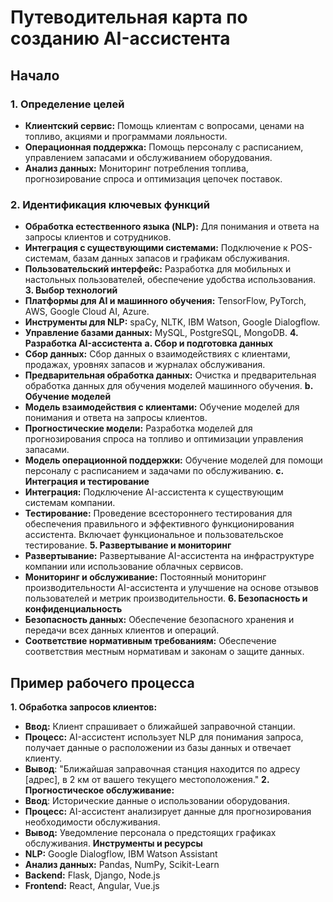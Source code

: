 # Путеводительная карта по созданию AI-ассистента
## Начало
### 1. Определение целей
+ **Клиентский сервис:** Помощь клиентам с вопросами, ценами на топливо, акциями и программами лояльности.
+ **Операционная поддержка:** Помощь персоналу с расписанием, управлением запасами и обслуживанием оборудования.
+ **Анализ данных:** Мониторинг потребления топлива, прогнозирование спроса и оптимизация цепочек поставок.
### 2. Идентификация ключевых функций
+ **Обработка естественного языка (NLP):** Для понимания и ответа на запросы клиентов и сотрудников.
+ **Интеграция с существующими системами:** Подключение к POS-системам, базам данных запасов и графикам обслуживания.
+ **Пользовательский интерфейс:** Разработка для мобильных и настольных пользователей, обеспечение удобства использования.
**3. Выбор технологий**
+ **Платформы для AI и машинного обучения:** TensorFlow, PyTorch, AWS, Google Cloud AI, Azure.
+ **Инструменты для NLP:** spaCy, NLTK, IBM Watson, Google Dialogflow.
+ **Управление базами данных:** MySQL, PostgreSQL, MongoDB.
**4. Разработка AI-ассистента**
**a. Сбор и подготовка данных**
+ **Сбор данных:** Сбор данных о взаимодействиях с клиентами, продажах, уровнях запасов и журналах обслуживания.
+ **Предварительная обработка данных:** Очистка и предварительная обработка данных для обучения моделей машинного обучения.
**b. Обучение моделей**
+ **Модель взаимодействия с клиентами:** Обучение моделей для понимания и ответа на запросы клиентов.
+ **Прогностические модели:** Разработка моделей для прогнозирования спроса на топливо и оптимизации управления запасами.
+ **Модель операционной поддержки:** Обучение моделей для помощи персоналу с расписанием и задачами по обслуживанию.
**c. Интеграция и тестирование**
+ **Интеграция:** Подключение AI-ассистента к существующим системам компании.
+ **Тестирование:** Проведение всестороннего тестирования для обеспечения правильного и эффективного функционирования ассистента. Включает функциональное и пользовательское тестирование.
**5. Развертывание и мониторинг**
+ **Развертывание:** Развертывание AI-ассистента на инфраструктуре компании или использование облачных сервисов.
+ **Мониторинг и обслуживание:** Постоянный мониторинг производительности AI-ассистента и улучшение на основе отзывов пользователей и метрик производительности.
**6. Безопасность и конфиденциальность**
+ **Безопасность данных:** Обеспечение безопасного хранения и передачи всех данных клиентов и операций.
+ **Соответствие нормативным требованиям:** Обеспечение соответствия местным нормативам и законам о защите данных.
## Пример рабочего процесса
**1. Обработка запросов клиентов:**
+ **Ввод:** Клиент спрашивает о ближайшей заправочной станции.
+ **Процесс:** AI-ассистент использует NLP для понимания запроса, получает данные о расположении из базы данных и отвечает клиенту.
+ **Вывод**: "Ближайшая заправочная станция находится по адресу [адрес], в 2 км от вашего текущего местоположения."
**2. Прогностическое обслуживание:**
+ **Ввод**: Исторические данные о использовании оборудования.
+ **Процесс:** AI-ассистент анализирует данные для прогнозирования необходимости обслуживания.
+ **Вывод:** Уведомление персонала о предстоящих графиках обслуживания.
**Инструменты и ресурсы**
+ **NLP:** Google Dialogflow, IBM Watson Assistant
+ **Анализ данных:** Pandas, NumPy, Scikit-Learn
+ **Backend:** Flask, Django, Node.js
+ **Frontend:** React, Angular, Vue.js
